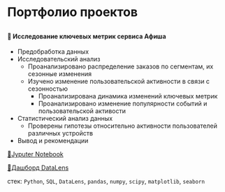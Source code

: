 # Портфолио проектов

##

#### 📂 Исследование ключевых метрик сервиса Афиша<br>
* Предобработка данных
* Исследовательский анализ
  * Проанализировано распределение заказов по сегментам, их сезонные изменения
  * Изучено изменение пользовательской активности в связи с сезонностью
    * Проанализирована динамика изменений ключевых метрик
    * Проанализировано изменение популярности событий и пользовательской активости
* Статистический анализ данных
  * Проверены гипотезы относительно активности пользователей различных устройств
* Вывод и рекомендации<br>

[🔗Jyputer Notebook](https://github.com/viktor-lysov/projects/blob/main/afisha_metrics/afisha_metrics.ipynb)<br>

[🔗Дашборд DataLens](https://datalens.yandex/w7toi8r6gkxih)<br>

стек: `Python`, `SQL`, `DataLens`, `pandas`, `numpy`, `scipy`, `matplotlib`, `seaborn`<br>
##
